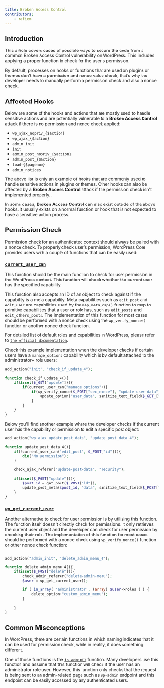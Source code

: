 ```yaml
---
title: Broken Access Control
contributors:
    - rafiem
---
```


## Introduction

This article covers cases of possible ways to secure the code from a common Broken Access Control vulnerability on WordPress. This includes applying a proper function to check for the user's permission.

By default, processes on hooks or functions that are used on plugins or themes don’t have a permission and nonce value check, that’s why the developer needs to manually perform a permission check and also a nonce check.

## Affected Hooks

Below are some of the hooks and actions that are mostly used to handle sensitive actions and are potentially vulnerable to a **Broken Access Control** attack if there is no permission and nonce check applied:

- `wp_ajax_nopriv_{$action}`
- `wp_ajax_{$action}`
- `admin_init`
- `init`
- `admin_post_nopriv_{$action}`
- `admin_post_{$action}`
- `load-{$pagenow}`
- `admin_notices`

The above list is only an example of hooks that are commonly used to handle sensitive actions in plugins or themes. Other hooks can also be affected by a **Broken Access Control** attack if the permission check isn't implemented properly..

In some cases, **Broken Access Control** can also exist outside of the above hooks. It usually exists on a normal function or hook that is not expected to have a sensitive action process.

## Permission Check

Permission check for an authenticated context should always be paired with a nonce check. To properly check user’s permission, WordPress Core provides users with a couple of functions that can be easily used:

### [`current_user_can`](https://developer.wordpress.org/reference/functions/current_user_can/)

This function should be the main function to check for user permission in the WordPress context. This function will check whether the current user has the specified capability.

This function also accepts an ID of an object to check against if the capability is a meta capability. Meta capabilities such as `edit_post` and `edit_user` are capabilities used by the `map_meta_cap()` function to map to primitive capabilities that a user or role has, such as `edit_posts` and `edit_others_posts`. The implementation of this function for most cases should be performed with a nonce check using the `wp_verify_nonce()` function or another nonce check function.

For detailed list of default roles and capabilities in WordPress, please refer to [`the official documentation`](https://wordpress.org/documentation/article/roles-and-capabilities/).

Check this example implementation when the developer checks if certain users have a `manage_options` capability which is by default attached to the administrator+ role users:

```php
add_action("init", "check_if_update_4");

function check_if_update_4(){
    if(isset($_GET["update"])){
        if(current_user_can("manage_options")){
            if(wp_verify_nonce($_POST["sec_nonce"], "update-user-data")){
                update_option("user_data", sanitize_text_field($_GET_["data"]));
            }
        }
    }
}
```

Below you'll find another example where the developer checks if the current user has the capability or permission to edit a specific post object:

```php
add_action("wp_ajax_update_post_data", "update_post_data_4");

function update_post_data_4(){
    if(!current_user_can("edit_post", $_POST["id"])){
        die("No permission");
    }

    check_ajax_referer("update-post-data", "security");
    
    if(isset($_POST["update"])){
        $post_id = get_post($_POST["id"]);
        update_post_meta($post_id, "data", sanitize_text_field($_POST["data"]));
    }
}
```

### [`wp_get_current_user`](https://developer.wordpress.org/reference/functions/wp_get_current_user/)

Another alternative to check for user permission is by utilizing this function. The function itself doesn't directly check for permissions. It only retrieves the current user object and the developer can check for user permission by checking their role. The implementation of this function for most cases should be performed with a nonce check using `wp_verify_nonce()` function or other nonce check function:
```php

add_action("admin_init", "delete_admin_menu_4");

function delete_admin_menu_4(){
    if(isset($_POST["delete"])){
        check_admin_referer("delete-admin-menu");
        $user = wp_get_current_user();

        if ( in_array( 'administrator', (array) $user->roles ) ) {
            delete_option("custom_admin_menu");
        }
        
    }
}
```


## Common Misconceptions
In WordPress, there are certain functions in which naming indicates that it can be used for permission check, while in reality, it does something different.

One of those functions is the [`is_admin()`](https://developer.wordpress.org/reference/functions/is_admin/) function. Many developers use this function and assume that this function will check if the user has an administrator role user. However, this function only checks that the request is being sent to an admin-related page such as `wp-admin` endpoint and this endpoint can be easily accessed by any authenticated users.